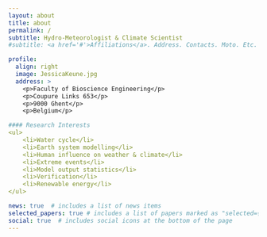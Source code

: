 ```yaml
---
layout: about
title: about
permalink: /
subtitle: Hydro-Meteorologist & Climate Scientist
#subtitle: <a href='#'>Affiliations</a>. Address. Contacts. Moto. Etc.

profile:
  align: right
  image: JessicaKeune.jpg
  address: >
    <p>Faculty of Bioscience Engineering</p>
    <p>Coupure Links 653</p>
    <p>9000 Ghent</p>
    <p>Belgium</p>

#### Research Interests
<ul>
    <li>Water cycle</li>
    <li>Earth system modelling</li>
    <li>Human influence on weather & climate</li>
    <li>Extreme events</li>
    <li>Model output statistics</li>
    <li>Verification</li>
    <li>Renewable energy</li>
</ul>

news: true  # includes a list of news items
selected_papers: true # includes a list of papers marked as "selected={true}"
social: true  # includes social icons at the bottom of the page
---
```

